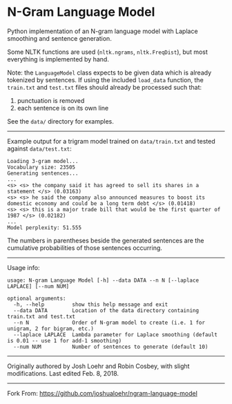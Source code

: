 # N-Gram Language Model
Python implementation of an N-gram language model with Laplace smoothing and sentence generation. 

Some NLTK functions are used (`nltk.ngrams`, `nltk.FreqDist`), but most everything is implemented by hand.

Note: the `LanguageModel` class expects to be given data which is already tokenized by sentences. If using the included `load_data` function, the `train.txt` and `test.txt` files should already be processed such that: 
1. punctuation is removed
2. each sentence is on its own line  

See the `data/` directory for examples.

---

Example output for a trigram model trained on `data/train.txt` and tested against `data/test.txt`:
```
Loading 3-gram model...
Vocabulary size: 23505
Generating sentences...
...
<s> <s> the company said it has agreed to sell its shares in a statement </s> (0.03163)
<s> <s> he said the company also announced measures to boost its domestic economy and could be a long term debt </s> (0.01418)
<s> <s> this is a major trade bill that would be the first quarter of 1987 </s> (0.02182)
...
Model perplexity: 51.555
```
The numbers in parentheses beside the generated sentences are the cumulative probabilities of those sentences occurring.

---

Usage info:
```
usage: N-gram Language Model [-h] --data DATA --n N [--laplace LAPLACE] [--num NUM]

optional arguments:
  -h, --help         show this help message and exit
  --data DATA        Location of the data directory containing train.txt and test.txt
  --n N              Order of N-gram model to create (i.e. 1 for unigram, 2 for bigram, etc.)
  --laplace LAPLACE  Lambda parameter for Laplace smoothing (default is 0.01 -- use 1 for add-1 smoothing)
  --num NUM          Number of sentences to generate (default 10)
```

---

Originally authored by Josh Loehr and Robin Cosbey, with slight modifications. Last edited Feb. 8, 2018. 

---
Fork From: https://github.com/joshualoehr/ngram-language-model
